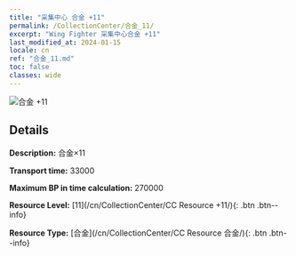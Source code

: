 ```yaml
---
title: "采集中心 合金 +11"
permalink: /CollectionCenter/合金_11/
excerpt: "Wing Fighter 采集中心合金 +11"
last_modified_at: 2024-01-15
locale: cn
ref: "合金_11.md"
toc: false
classes: wide
---
```



![合金 +11](/images/cc/CC_合金_6.png)

## Details

  **Description:** 合金×11

  **Transport time:** 33000

  **Maximum BP in time calculation:** 270000

  **Resource Level:** [11](/cn/CollectionCenter/CC Resource +11/){: .btn .btn--info}

  **Resource Type:** [合金](/cn/CollectionCenter/CC Resource 合金/){: .btn .btn--info}

